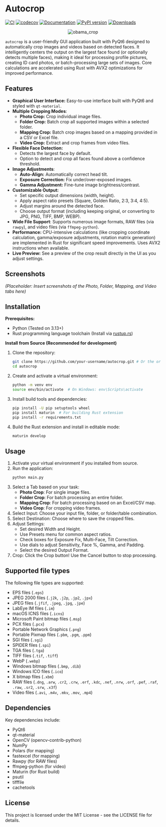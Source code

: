 # Autocrop

[![CI](https://github.com/leblancfg/autocrop/actions/workflows/ci.yml/badge.svg?branch=master)](https://github.com/leblancfg/autocrop/actions/workflows/ci.yml) [![codecov](https://codecov.io/gh/leblancfg/autocrop/branch/master/graph/badge.svg)](https://codecov.io/gh/leblancfg/autocrop) [![Documentation](https://img.shields.io/badge/docs-passing-success.svg)](https://leblancfg.com/autocrop) [![PyPI version](https://badge.fury.io/py/autocrop.svg)](https://badge.fury.io/py/autocrop) [![Downloads](https://pepy.tech/badge/autocrop)](https://pepy.tech/project/autocrop)

<p align="center"><img title="obama_crop" src="https://cloud.githubusercontent.com/assets/15659410/10975709/3e38de48-83b6-11e5-8885-d95da758ca17.png"></p>

`autocrop` is a user-friendly GUI application built with PyQt6 designed to automatically crop images and videos based on detected faces. It intelligently centers the output on the largest face found (or optionally detects multiple faces), making it ideal for processing profile pictures, creating ID card photos, or batch-processing large sets of images. Core calculations are accelerated using Rust with AVX2 optimizations for improved performance.

## Features

* **Graphical User Interface:** Easy-to-use interface built with PyQt6 and styled with `qt-material`.
* **Multiple Cropping Modes**:
    * **Photo Crop:** Crop individual image files.
    * **Folder Crop:** Batch crop all supported images within a selected folder.
    * **Mapping Crop:** Batch crop images based on a mapping provided in a CSV or Excel file.
    * **Video Crop:** Extract and crop frames from video files.
* **Flexible Face Detection:**
    * Detects the largest face by default.
    * Option to detect and crop all faces found above a confidence threshold.
* **Image Adjustments**:
    * **Auto-Align:** Automatically correct head tilt.
    * **Exposure Correction:** Fix under/over-exposed images.
    * **Gamma Adjustment:** Fine-tune image brightness/contrast.
* **Customizable Output:**
    * Set specific output dimensions (width, height).
    * Apply aspect ratio presets (Square, Golden Ratio, 2:3, 3:4, 4:5).
    * Adjust margins around the detected face.
    * Choose output format (including keeping original, or converting to JPG, PNG, TIFF, BMP, WEBP).
* **Wide File Support**: Supports numerous image formats, RAW files (via `rawpy`), and video files (via `ffmpeg-python`).
* **Performance:** CPU-intensive calculations (like cropping coordinate calculation, gamma/exposure adjustments, rotation matrix generation) are implemented in Rust for significant speed improvements. Uses AVX2 instructions when available.
* **Live Preview:** See a preview of the crop result directly in the UI as you adjust settings.

## Screenshots

*(Placeholder: Insert screenshots of the Photo, Folder, Mapping, and Video tabs here)*

## Installation

**Prerequisites:**

* Python (Tested on 3.13+)
* Rust programming language toolchain (Install via [rustup.rs](https://rustup.rs/))

**Install from Source (Recommended for development)**

1. Clone the repository:
   ```bash
   git clone https://github.com/your-username/autocrop.git # Or the original repo
   cd autocrop
   ```

2. Create and activate a virtual environment:
   ```bash
   python -m venv env
   source env/bin/activate  # On Windows: env\Scripts\activate
   ```

3. Install build tools and dependencies:
   ```bash
   pip install -U pip setuptools wheel
   pip install maturin  # For building Rust extension
   pip install -r requirements.txt
   ```

4. Build the Rust extension and install in editable mode:
   ```bash
   maturin develop
   ```

## Usage

1. Activate your virtual environment if you installed from source.
2. Run the application:
   ```bash
   python main.py
   ```
3. Select a Tab based on your task:
   - **Photo Crop**: For single image files.
   - **Folder Crop**: For batch processing an entire folder.
   - **Mapping Crop**: For batch processing based on an Excel/CSV map.
   - **Video Crop**: For cropping video frames.
4. Select Input: Choose your input file, folder, or folder/table combination.
5. Select Destination: Choose where to save the cropped files.
6. Adjust Settings:
   - Set desired Width and Height.
   - Use Presets menu for common aspect ratios.
   - Check boxes for Exposure Fix, Multi-Face, Tilt Correction.
   - Use dials to adjust Sensitivity, Face %, Gamma, and Padding.
   - Select the desired Output Format.
7. Crop: Click the Crop button! Use the Cancel button to stop processing.

## Supported file types

The following file types are supported:

- EPS files (`.eps`)
- JPEG 2000 files (`.j2k`, `.j2p`, `.jp2`, `.jpx`)
- JPEG files (`.jfif`, `.jpeg`, `.jpg`, `.jpe`)
- LabEye IM files (`.im`)
- macOS ICNS files (`.icns`)
- Microsoft Paint bitmap files (`.msp`)
- PCX files (`.pcx`)
- Portable Network Graphics (`.png`)
- Portable Pixmap files (`.pbm`, `.pgm`, `.ppm`)
- SGI files (`.sgi`)
- SPIDER files (`.spi`)
- TGA files (`.tga`)
- TIFF files (`.tif`, `.tiff`)
- WebP (`.webp`)
- Windows bitmap files (`.bmp`, `.dib`)
- Windows ICO files (`.ico`)
- X bitmap files (`.xbm`)
- RAW files (`.dng`, `.arw`, `.cr2`, `.crw`, `.erf`, `.kdc`, `.nef`, `.nrw`, `.orf`, `.pef`, `.raf`, `.raw`, `.sr2`, `.srw`, `.x3f`)
- Video files (`.avi`, `.m4v`, `.mkv`, `.mov`, `.mp4`)

## Dependencies

Key dependencies include:

- PyQt6
- qt-material
- OpenCV (opencv-contrib-python)
- NumPy
- Polars (for mapping)
- fastexcel (for mapping)
- Rawpy (for RAW files)
- ffmpeg-python (for video)
- Maturin (for Rust build)
- psutil
- tifffile
- cachetools

## License

This project is licensed under the MIT License - see the LICENSE file for details.
